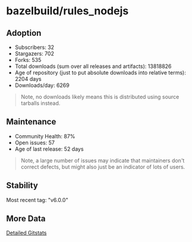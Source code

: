 # bazelbuild/rules_nodejs

## Adoption

- Subscribers: 32
- Stargazers: 702
- Forks: 535
- Total downloads (sum over all releases and artifacts): 13818826
- Age of repository (just to put absolute downloads into relative terms): 2204 days
- Downloads/day: 6269

> Note, no downloads likely means this is distributed using source tarballs instead.

## Maintenance

- Community Health: 87%
- Open issues: 57
- Age of last release: 52 days

> Note, a large number of issues may indicate that maintainers don't correct defects, but might also
> just be an indicator of lots of users.

## Stability

Most recent tag: "v6.0.0"

## More Data

[Detailed Gitstats](/bazel-catalog/gitstats/bazelbuild/rules_nodejs)

